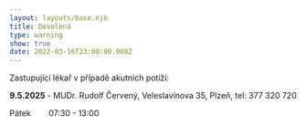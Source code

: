 ```yaml
---
layout: layouts/base.njk
title: Dovolená
type: warning
show: true
date: 2022-03-16T23:00:00.000Z
---
```

Zastupující lékař v případě akutních potíží:

**9.5.2025** - MUDr. Rudolf Červený, Veleslavínova 35, Plzeň, tel: 377 320 720

Pátek        07:30 - 13:00